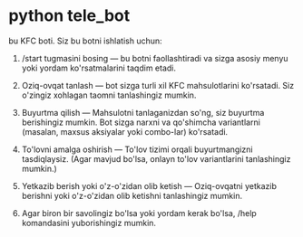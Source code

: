 # python tele_bot
bu KFC boti. Siz bu botni ishlatish uchun:
1. /start tugmasini bosing — bu botni faollashtiradi va sizga asosiy menyu yoki yordam ko'rsatmalarini taqdim etadi.

2. Oziq-ovqat tanlash — bot sizga turli xil KFC mahsulotlarini ko'rsatadi. Siz o'zingiz xohlagan taomni tanlashingiz mumkin.

3. Buyurtma qilish — Mahsulotni tanlaganizdan so'ng, siz buyurtma berishingiz mumkin. Bot sizga narxni va qo'shimcha variantlarni (masalan, maxsus aksiyalar yoki combo-lar) ko'rsatadi.

4. To'lovni amalga oshirish — To'lov tizimi orqali buyurtmangizni tasdiqlaysiz. (Agar mavjud bo'lsa, onlayn to'lov variantlarini tanlashingiz mumkin.)

5. Yetkazib berish yoki o'z-o'zidan olib ketish — Oziq-ovqatni yetkazib berishni yoki o'z-o'zidan olib ketishni tanlashingiz mumkin.

6. Agar biron bir savolingiz bo'lsa yoki yordam kerak bo'lsa, /help komandasini yuborishingiz mumkin.
